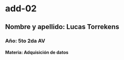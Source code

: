 # add-02

## Nombre y apellido: Lucas Torrekens

### Año: 5to 2da AV

#### Materia: Adquisición de datos
